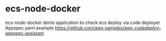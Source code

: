 # ecs-node-docker
ecs-node-docker demo application to check ecs deploy via code deployer
Appspec.yaml example
https://github.com/aws-samples/aws-codedeploy-appspec-assistant


